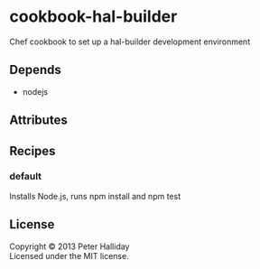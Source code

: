 cookbook-hal-builder
====================

Chef cookbook to set up a hal-builder development environment

## Depends

- nodejs

## Attributes

## Recipes

### default

Installs Node.js, runs npm install and npm test

## License
Copyright &copy; 2013 Peter Halliday  
Licensed under the MIT license.
